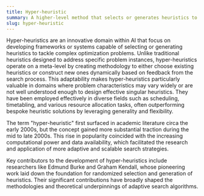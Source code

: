 ```yaml
---
title: Hyper-heuristic  
summary: A higher-level method that selects or generates heuristics to solve computational search problems effectively.
slug: hyper-heuristic
---
```


Hyper-heuristics are an innovative domain within AI that focus on developing frameworks or systems capable of selecting or generating heuristics to tackle complex optimization problems. Unlike traditional heuristics designed to address specific problem instances, hyper-heuristics operate on a meta-level by creating methodology to either choose existing heuristics or construct new ones dynamically based on feedback from the search process. This adaptability makes hyper-heuristics particularly valuable in domains where problem characteristics may vary widely or are not well understood enough to design effective singular heuristics. They have been employed effectively in diverse fields such as scheduling, timetabling, and various resource allocation tasks, often outperforming bespoke heuristic solutions by leveraging generality and flexibility.

The term "hyper-heuristic" first surfaced in academic literature circa the early 2000s, but the concept gained more substantial traction during the mid to late 2000s. This rise in popularity coincided with the increasing computational power and data availability, which facilitated the research and application of more adaptive and scalable search strategies.

Key contributors to the development of hyper-heuristics include researchers like Edmund Burke and Graham Kendall, whose pioneering work laid down the foundation for randomized selection and generation of heuristics. Their significant contributions have broadly shaped the methodologies and theoretical underpinnings of adaptive search algorithms.